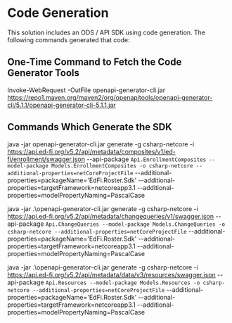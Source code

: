 # Code Generation

This solution includes an ODS / API SDK using code generation. The following commands generated that code:

## One-Time Command to Fetch the Code Generator Tools

Invoke-WebRequest -OutFile openapi-generator-cli.jar https://repo1.maven.org/maven2/org/openapitools/openapi-generator-cli/5.1.1/openapi-generator-cli-5.1.1.jar

## Commands Which Generate the SDK


java -jar openapi-generator-cli.jar generate -g csharp-netcore -i https://api.ed-fi.org/v5.2/api/metadata/composites/v1/ed-fi/enrollment/swagger.json --api-package `
Api.EnrollmentComposites --model-package Models.EnrollmentComposites -o csharp-netcore --additional-properties=netCoreProjectFile `
--additional-properties=packageName='EdFi.Roster.Sdk' --additional-properties=targetFramework=netcoreapp3.1 --additional-properties=modelPropertyNaming=PascalCase

java -jar .\\openapi-generator-cli.jar generate -g csharp-netcore -i https://api.ed-fi.org/v5.2/api/metadata/changequeries/v1/swagger.json --api-package `
Api.ChangeQueries --model-package Models.ChangeQueries -o csharp-netcore --additional-properties=netCoreProjectFile `
--additional-properties=packageName='EdFi.Roster.Sdk' --additional-properties=targetFramework=netcoreapp3.1 --additional-properties=modelPropertyNaming=PascalCase

java -jar .\\openapi-generator-cli.jar generate -g csharp-netcore -i https://api.ed-fi.org/v5.2/api/metadata/data/v3/resources/swagger.json --api-package `
Api.Resources --model-package Models.Resources -o csharp-netcore --additional-properties=netCoreProjectFile `
--additional-properties=packageName='EdFi.Roster.Sdk' --additional-properties=targetFramework=netcoreapp3.1 --additional-properties=modelPropertyNaming=PascalCase
